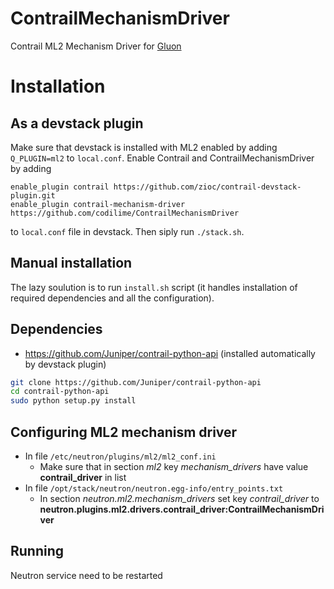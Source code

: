 ContrailMechanismDriver
=======================

Contrail ML2 Mechanism Driver for [Gluon](https://wiki.openstack.org/wiki/Gluon "Gluon wiki")

Installation
============

As a devstack plugin
--------------------
Make sure that devstack is installed with ML2 enabled by adding `Q_PLUGIN=ml2` to `local.conf`.
Enable Contrail and ContrailMechanismDriver by adding
```
enable_plugin contrail https://github.com/zioc/contrail-devstack-plugin.git
enable_plugin contrail-mechanism-driver https://github.com/codilime/ContrailMechanismDriver
```
to `local.conf` file in devstack.
Then siply run `./stack.sh`.

Manual installation
-------------------

The lazy soulution is to run `install.sh` script (it handles installation of required dependencies and all the configuration).

Dependencies
------------
* https://github.com/Juniper/contrail-python-api (installed automatically by devstack plugin)
```bash
git clone https://github.com/Juniper/contrail-python-api
cd contrail-python-api
sudo python setup.py install
```

Configuring ML2 mechanism driver
--------------------
* In file `/etc/neutron/plugins/ml2/ml2_conf.ini`
	* Make sure that in section *ml2* key *mechanism_drivers* have value **contrail_driver** in list
* In file `/opt/stack/neutron/neutron.egg-info/entry_points.txt`
	* In section *neutron.ml2.mechanism_drivers* set key *contrail_driver* to **neutron.plugins.ml2.drivers.contrail_driver:ContrailMechanismDriver**

Running
-------
Neutron service need to be restarted
